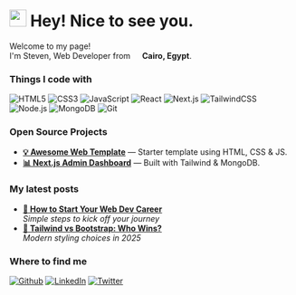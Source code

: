 <h1><img src="https://emojis.slackmojis.com/emojis/images/1531849430/4246/blob-sunglasses.gif" width="30"/> Hey! Nice to see you.</h1>

<p>Welcome to my page! </br> I'm Steven, Web Developer from <img src="https://cdn-icons-png.flaticon.com/512/197/197425.png" width="13"/> <b>Cairo, Egypt</b>. </p>

<h3>Things I code with</h3>
<p>
  <img alt="HTML5" src="https://img.shields.io/badge/-HTML5-E34F26?style=flat-square&logo=html5&logoColor=white" />
  <img alt="CSS3" src="https://img.shields.io/badge/-CSS3-1572B6?style=flat-square&logo=css3&logoColor=white" />
  <img alt="JavaScript" src="https://img.shields.io/badge/-JavaScript-F7DF1E?style=flat-square&logo=javascript&logoColor=black" />
  <img alt="React" src="https://img.shields.io/badge/-React-45b8d8?style=flat-square&logo=react&logoColor=white" />
  <img alt="Next.js" src="https://img.shields.io/badge/-Next.js-000000?style=flat-square&logo=next.js&logoColor=white" />
  <img alt="TailwindCSS" src="https://img.shields.io/badge/-TailwindCSS-38B2AC?style=flat-square&logo=tailwind-css&logoColor=white" />
  <img alt="Node.js" src="https://img.shields.io/badge/-Node.js-43853d?style=flat-square&logo=node.js&logoColor=white" />
  <img alt="MongoDB" src="https://img.shields.io/badge/-MongoDB-13aa52?style=flat-square&logo=mongodb&logoColor=white" />
  <img alt="Git" src="https://img.shields.io/badge/-Git-F05032?style=flat-square&logo=git&logoColor=white" />
</p>

<h3>Open Source Projects</h3>
<ul>
  <li><a href="https://github.com/yourusername/awesome-web-template"><b>💡 Awesome Web Template</b></a> — Starter template using HTML, CSS & JS.</li>
  <li><a href="https://github.com/yourusername/nextjs-dashboard"><b>📊 Next.js Admin Dashboard</b></a> — Built with Tailwind & MongoDB.</li>
</ul>

<h3>My latest posts</h3>
<ul>
  <li><a href="https://medium.com/@yourprofile/how-to-start-your-web-dev-career"><b>🚀 How to Start Your Web Dev Career</b></a><br/><i>Simple steps to kick off your journey</i></li>
  <li><a href="https://medium.com/@yourprofile/tailwind-vs-bootstrap"><b>🎨 Tailwind vs Bootstrap: Who Wins?</b></a><br/><i>Modern styling choices in 2025</i></li>
</ul>

<h3>Where to find me</h3>
<p>
  <a href="https://github.com/yourusername" target="_blank"><img alt="Github" src="https://img.shields.io/badge/GitHub-%2312100E.svg?&style=for-the-badge&logo=Github&logoColor=white" /></a>
  <a href="https://linkedin.com/in/yourprofile" target="_blank"><img alt="LinkedIn" src="https://img.shields.io/badge/linkedin-%230077B5.svg?&style=for-the-badge&logo=linkedin&logoColor=white" /></a>
  <a href="https://twitter.com/yourprofile" target="_blank"><img alt="Twitter" src="https://img.shields.io/badge/twitter-%231DA1F2.svg?&style=for-the-badge&logo=twitter&logoColor=white" /></a>
</p>
